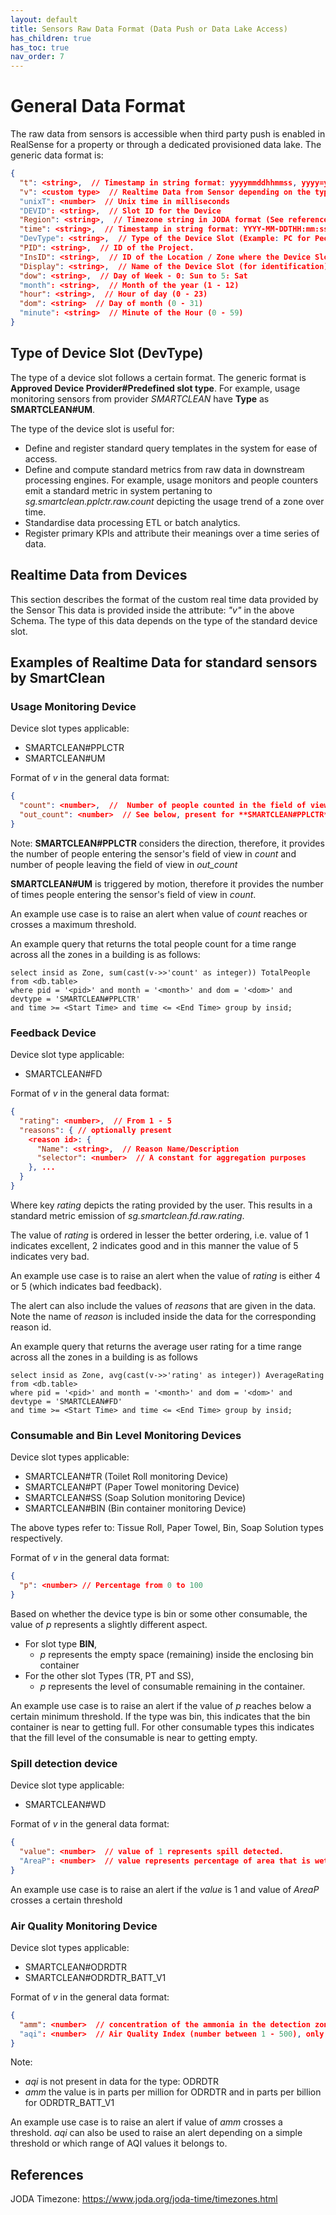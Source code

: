 ```yaml
---
layout: default
title: Sensors Raw Data Format (Data Push or Data Lake Access)
has_children: true
has_toc: true
nav_order: 7
---
```

# General Data Format
The raw data from sensors is accessible when third party push is enabled in RealSense for a property or through a dedicated provisioned data lake.
The generic data format is:

```json
{
  "t": <string>,  // Timestamp in string format: yyyymmddhhmmss, yyyy=year, mm=month, dd=day
  "v": <custom type>  // Realtime Data from Sensor depending on the type of the Sensor
  "unixT": <number>  // Unix time in milliseconds
  "DEVID": <string>,  // Slot ID for the Device
  "Region": <string>,  // Timezone string in JODA format (See reference at bottom of page)
  "time": <string>,  // Timestamp in string format: YYYY-MM-DDTHH:mm:ss+offset
  "DevType": <string>,  // Type of the Device Slot (Example: PC for People Counter, FD for feedback etc).
  "PID": <string>,  // ID of the Project.
  "InsID": <string>,  // ID of the Location / Zone where the Device Slot is located.
  "Display": <string>,  // Name of the Device Slot (for identification)
  "dow": <string>,  // Day of Week - 0: Sun to 5: Sat
  "month": <string>,  // Month of the year (1 - 12)
  "hour": <string>,  // Hour of day (0 - 23)
  "dom": <string>  // Day of month (0 - 31)
  "minute": <string>  // Minute of the Hour (0 - 59)
}
```

## Type of Device Slot (DevType)
The type of a device slot follows a certain format. 
The generic format is **Approved Device Provider#Predefined slot type**. 
For example, usage monitoring sensors from provider *SMARTCLEAN* have **Type** as **SMARTCLEAN#UM**.

The type of the device slot is useful for:
* Define and register standard query templates in the system for ease of access.
* Define and compute standard metrics from raw data in downstream processing engines. For example, usage monitors and people counters emit a standard metric in system pertaning to *sg.smartclean.pplctr.raw.count* depicting the usage trend of a zone over time.
* Standardise data processing ETL or batch analytics.
* Register primary KPIs and attribute their meanings over a time series of data.

## Realtime Data from Devices
This section describes the format of the custom real time data provided by the Sensor
This data is provided inside the attribute: *"v"* in the above Schema. 
The type of this data depends on the type of the standard device slot.

## Examples of Realtime Data for standard sensors by SmartClean

### Usage Monitoring Device

Device slot types applicable:
- SMARTCLEAN#PPLCTR 
- SMARTCLEAN#UM

Format of *v* in the general data format:
```json
{
  "count": <number>,  //  Number of people counted in the field of view at a time.
  "out_count": <number>  // See below, present for **SMARTCLEAN#PPLCTR** type only
}
```
Note: 
**SMARTCLEAN#PPLCTR** considers the direction, therefore, it 
provides the number of people entering the sensor's field of view in *count*
and number of people leaving the field of view in *out_count*

**SMARTCLEAN#UM** is triggered by motion, therefore it provides the number of times
people entering the sensor's field of view in *count*.

An example use case is to raise an alert when value of  *count* reaches
or crosses a maximum threshold.

An example query that returns the total people count for a time range 
across all the zones in a building is as follows:
```
select insid as Zone, sum(cast(v->>'count' as integer)) TotalPeople from <db.table>
where pid = '<pid>' and month = '<month>' and dom = '<dom>' and devtype = 'SMARTCLEAN#PPLCTR'
and time >= <Start Time> and time <= <End Time> group by insid;
```

### Feedback Device

Device slot type applicable: 
- SMARTCLEAN#FD

Format of *v* in the general data format:
```json
{
  "rating": <number>,  // From 1 - 5
  "reasons": { // optionally present
    <reason id>: {
      "Name": <string>,  // Reason Name/Description
      "selector": <number>  // A constant for aggregation purposes
    }, ...
  }
}
```
Where key *rating* depicts the rating provided by the user. This results in a 
standard metric emission of *sg.smartclean.fd.raw.rating*.

The value of *rating* is ordered in lesser the better ordering, i.e.
value of 1 indicates excellent, 2 indicates good and in this manner the value
of 5 indicates very bad.

An example use case is to raise an alert when the value of *rating*
is either 4 or 5 (which indicates bad feedback).

The alert can also include the values of *reasons* that are given in the
data. Note the name of *reason* is included inside the data for the 
corresponding reason id. 

An example query that returns the average user rating for a time range across all the zones in a building is as follows
```
select insid as Zone, avg(cast(v->>'rating' as integer)) AverageRating from <db.table>
where pid = '<pid>' and month = '<month>' and dom = '<dom>' and devtype = 'SMARTCLEAN#FD'
and time >= <Start Time> and time <= <End Time> group by insid;
```

### Consumable and Bin Level Monitoring Devices

Device slot types applicable: 
- SMARTCLEAN#TR (Toilet Roll monitoring Device)
- SMARTCLEAN#PT (Paper Towel monitoring Device)
- SMARTCLEAN#SS (Soap Solution monitoring Device)
- SMARTCLEAN#BIN (Bin container monitoring Device)

The above types refer to: Tissue Roll, Paper Towel, Bin, Soap Solution types respectively.

Format of *v* in the general data format:
```json
{
  "p": <number> // Percentage from 0 to 100
}
```

Based on whether the device type is bin or some other consumable,
the value of *p* represents a slightly different aspect.

- For slot type **BIN**, 
  - *p* represents the empty space (remaining) inside the enclosing bin container
- For the other slot Types (TR, PT and SS),
  - *p* represents the level of consumable remaining in the container.

An example use case is to raise an alert if the value of *p* reaches
below a certain minimum threshold. If the type was bin, this indicates
that the bin container is near to getting full. For other consumable types
this indicates that the fill level of the consumable is near to getting empty.

### Spill detection device

Device slot type applicable:
- SMARTCLEAN#WD

Format of *v* in the general data format:
```json
{
  "value": <number>  // value of 1 represents spill detected.
  "AreaP": <number>  // value represents percentage of area that is wet  
}
```
An example use case is to raise an alert if the *value* is 1 and value 
of *AreaP* crosses a certain threshold

### Air Quality Monitoring Device

Device slot types applicable: 
- SMARTCLEAN#ODRDTR
- SMARTCLEAN#ODRDTR_BATT_V1

Format of *v* in the general data format:
```json
{
  "amm": <number>  // concentration of the ammonia in the detection zone (unit depends on type of device)
  "aqi": <number>  // Air Quality Index (number between 1 - 500), only present for ODRDTR_BATT_V1
}
```
Note: 
- *aqi* is not present in data for the type: ODRDTR
- *amm* the value is in parts per million for ODRDTR and in parts per billion for ODRDTR_BATT_V1

An example use case is to raise an alert if value of *amm* crosses a threshold.
*aqi* can also be used to raise an alert depending on a simple threshold or 
which range of AQI values it belongs to.

## References
JODA Timezone: https://www.joda.org/joda-time/timezones.html